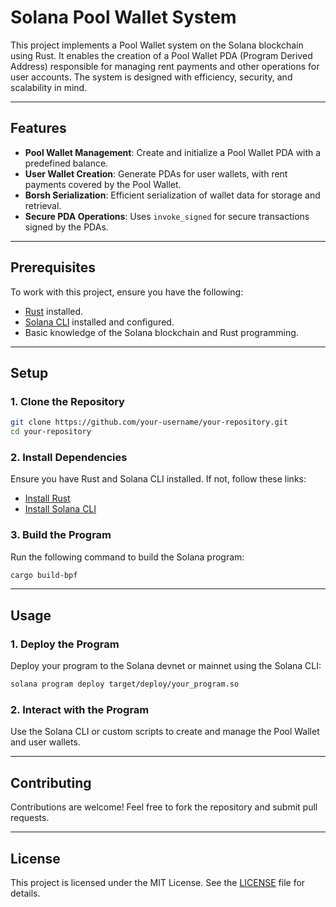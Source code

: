 # Solana Pool Wallet System

This project implements a Pool Wallet system on the Solana blockchain using Rust. It enables the creation of a Pool Wallet PDA (Program Derived Address) responsible for managing rent payments and other operations for user accounts. The system is designed with efficiency, security, and scalability in mind.

---

## Features

- **Pool Wallet Management**: Create and initialize a Pool Wallet PDA with a predefined balance.
- **User Wallet Creation**: Generate PDAs for user wallets, with rent payments covered by the Pool Wallet.
- **Borsh Serialization**: Efficient serialization of wallet data for storage and retrieval.
- **Secure PDA Operations**: Uses `invoke_signed` for secure transactions signed by the PDAs.

---

## Prerequisites

To work with this project, ensure you have the following:

- [Rust](https://www.rust-lang.org/) installed.
- [Solana CLI](https://docs.solana.com/cli/install-solana-cli-tools) installed and configured.
- Basic knowledge of the Solana blockchain and Rust programming.

---

## Setup

### 1. Clone the Repository

```bash
git clone https://github.com/your-username/your-repository.git
cd your-repository
```

### 2. Install Dependencies

Ensure you have Rust and Solana CLI installed. If not, follow these links:

- [Install Rust](https://www.rust-lang.org/tools/install)
- [Install Solana CLI](https://docs.solana.com/cli/install-solana-cli-tools)

### 3. Build the Program

Run the following command to build the Solana program:

```bash
cargo build-bpf
```

---

## Usage

### 1. Deploy the Program

Deploy your program to the Solana devnet or mainnet using the Solana CLI:

```bash
solana program deploy target/deploy/your_program.so
```

### 2. Interact with the Program

Use the Solana CLI or custom scripts to create and manage the Pool Wallet and user wallets.

---

## Contributing

Contributions are welcome! Feel free to fork the repository and submit pull requests.

---

## License

This project is licensed under the MIT License. See the [LICENSE](./LICENSE) file for details.
